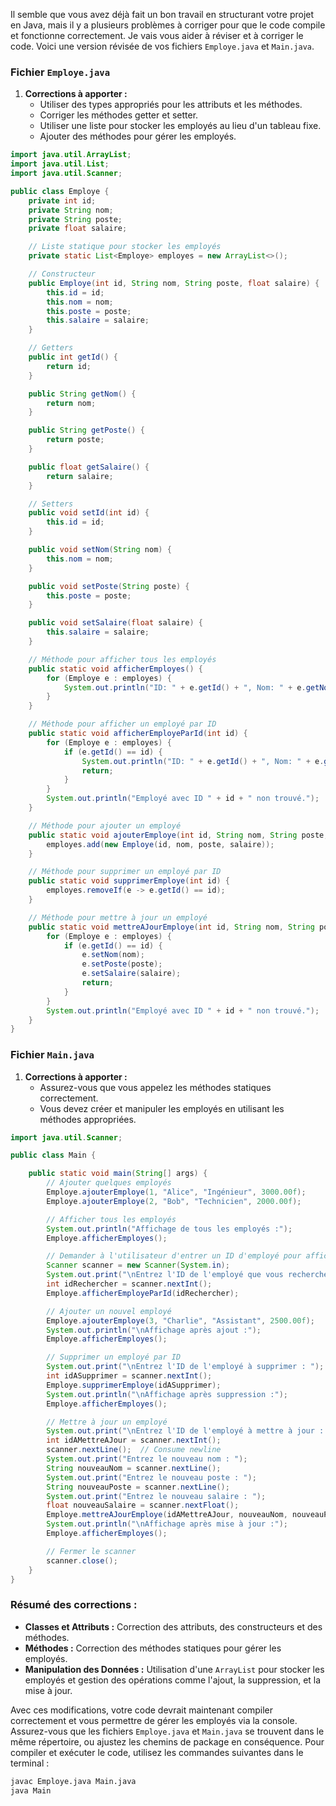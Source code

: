 Il semble que vous avez déjà fait un bon travail en structurant votre projet en Java, mais il y a plusieurs problèmes à corriger pour que le code compile et fonctionne correctement. Je vais vous aider à réviser et à corriger le code. Voici une version révisée de vos fichiers `Employe.java` et `Main.java`.

### Fichier `Employe.java`

1. **Corrections à apporter :**
   - Utiliser des types appropriés pour les attributs et les méthodes.
   - Corriger les méthodes getter et setter.
   - Utiliser une liste pour stocker les employés au lieu d'un tableau fixe.
   - Ajouter des méthodes pour gérer les employés.

```java
import java.util.ArrayList;
import java.util.List;
import java.util.Scanner;

public class Employe {
    private int id;
    private String nom;
    private String poste;
    private float salaire;

    // Liste statique pour stocker les employés
    private static List<Employe> employes = new ArrayList<>();

    // Constructeur
    public Employe(int id, String nom, String poste, float salaire) {
        this.id = id;
        this.nom = nom;
        this.poste = poste;
        this.salaire = salaire;
    }

    // Getters
    public int getId() {
        return id;
    }

    public String getNom() {
        return nom;
    }

    public String getPoste() {
        return poste;
    }

    public float getSalaire() {
        return salaire;
    }

    // Setters
    public void setId(int id) {
        this.id = id;
    }

    public void setNom(String nom) {
        this.nom = nom;
    }

    public void setPoste(String poste) {
        this.poste = poste;
    }

    public void setSalaire(float salaire) {
        this.salaire = salaire;
    }

    // Méthode pour afficher tous les employés
    public static void afficherEmployes() {
        for (Employe e : employes) {
            System.out.println("ID: " + e.getId() + ", Nom: " + e.getNom() + ", Poste: " + e.getPoste() + ", Salaire: " + e.getSalaire());
        }
    }

    // Méthode pour afficher un employé par ID
    public static void afficherEmployeParId(int id) {
        for (Employe e : employes) {
            if (e.getId() == id) {
                System.out.println("ID: " + e.getId() + ", Nom: " + e.getNom() + ", Poste: " + e.getPoste() + ", Salaire: " + e.getSalaire());
                return;
            }
        }
        System.out.println("Employé avec ID " + id + " non trouvé.");
    }

    // Méthode pour ajouter un employé
    public static void ajouterEmploye(int id, String nom, String poste, float salaire) {
        employes.add(new Employe(id, nom, poste, salaire));
    }

    // Méthode pour supprimer un employé par ID
    public static void supprimerEmploye(int id) {
        employes.removeIf(e -> e.getId() == id);
    }

    // Méthode pour mettre à jour un employé
    public static void mettreAJourEmploye(int id, String nom, String poste, float salaire) {
        for (Employe e : employes) {
            if (e.getId() == id) {
                e.setNom(nom);
                e.setPoste(poste);
                e.setSalaire(salaire);
                return;
            }
        }
        System.out.println("Employé avec ID " + id + " non trouvé.");
    }
}
```

### Fichier `Main.java`

1. **Corrections à apporter :**
   - Assurez-vous que vous appelez les méthodes statiques correctement.
   - Vous devez créer et manipuler les employés en utilisant les méthodes appropriées.

```java
import java.util.Scanner;

public class Main {

    public static void main(String[] args) {
        // Ajouter quelques employés
        Employe.ajouterEmploye(1, "Alice", "Ingénieur", 3000.00f);
        Employe.ajouterEmploye(2, "Bob", "Technicien", 2000.00f);

        // Afficher tous les employés
        System.out.println("Affichage de tous les employés :");
        Employe.afficherEmployes();

        // Demander à l'utilisateur d'entrer un ID d'employé pour afficher ses détails
        Scanner scanner = new Scanner(System.in);
        System.out.print("\nEntrez l'ID de l'employé que vous recherchez : ");
        int idRechercher = scanner.nextInt();
        Employe.afficherEmployeParId(idRechercher);

        // Ajouter un nouvel employé
        Employe.ajouterEmploye(3, "Charlie", "Assistant", 2500.00f);
        System.out.println("\nAffichage après ajout :");
        Employe.afficherEmployes();

        // Supprimer un employé par ID
        System.out.print("\nEntrez l'ID de l'employé à supprimer : ");
        int idASupprimer = scanner.nextInt();
        Employe.supprimerEmploye(idASupprimer);
        System.out.println("\nAffichage après suppression :");
        Employe.afficherEmployes();

        // Mettre à jour un employé
        System.out.print("\nEntrez l'ID de l'employé à mettre à jour : ");
        int idAMettreAJour = scanner.nextInt();
        scanner.nextLine();  // Consume newline
        System.out.print("Entrez le nouveau nom : ");
        String nouveauNom = scanner.nextLine();
        System.out.print("Entrez le nouveau poste : ");
        String nouveauPoste = scanner.nextLine();
        System.out.print("Entrez le nouveau salaire : ");
        float nouveauSalaire = scanner.nextFloat();
        Employe.mettreAJourEmploye(idAMettreAJour, nouveauNom, nouveauPoste, nouveauSalaire);
        System.out.println("\nAffichage après mise à jour :");
        Employe.afficherEmployes();

        // Fermer le scanner
        scanner.close();
    }
}
```

### Résumé des corrections :
- **Classes et Attributs :** Correction des attributs, des constructeurs et des méthodes.
- **Méthodes :** Correction des méthodes statiques pour gérer les employés.
- **Manipulation des Données :** Utilisation d'une `ArrayList` pour stocker les employés et gestion des opérations comme l'ajout, la suppression, et la mise à jour.

Avec ces modifications, votre code devrait maintenant compiler correctement et vous permettre de gérer les employés via la console. Assurez-vous que les fichiers `Employe.java` et `Main.java` se trouvent dans le même répertoire, ou ajustez les chemins de package en conséquence. Pour compiler et exécuter le code, utilisez les commandes suivantes dans le terminal :

```sh
javac Employe.java Main.java
java Main
```
